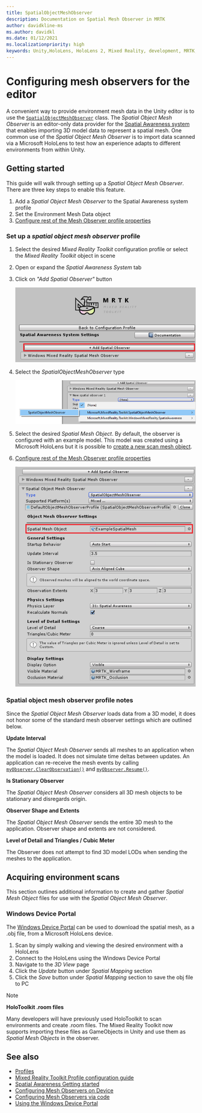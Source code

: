 ```yaml
---
title: SpatialObjectMeshObserver
description: Documentation on Spatial Mesh Observer in MRTK
author: davidkline-ms
ms.author: davidkl
ms.date: 01/12/2021
ms.localizationpriority: high
keywords: Unity,HoloLens, HoloLens 2, Mixed Reality, development, MRTK,
---
```


# Configuring mesh observers for the editor

A convenient way to provide environment mesh data in the Unity editor is to use the [`SpatialObjectMeshObserver`](xref:Microsoft.MixedReality.Toolkit.SpatialObjectMeshObserver.SpatialObjectMeshObserver) class. The *Spatial Object Mesh Observer* is an editor-only data provider for the [Spatial Awareness system](spatial-awareness-getting-started.md) that enables importing 3D model data to represent a spatial mesh. One common use of the *Spatial Object Mesh Observer* is to import data scanned via a Microsoft HoloLens to test how an
experience adapts to different environments from within Unity.

## Getting started

This guide will walk through setting up a *Spatial Object Mesh Observer*. There are three key steps to enable this feature.

1. Add a *Spatial Object Mesh Observer* to the Spatial Awareness system profile
1. Set the Environment Mesh Data object
1. [Configure rest of the Mesh Observer profile properties](configuring-spatial-awareness-mesh-observer.md)

### Set up a *spatial object mesh observer* profile

1. Select the desired *Mixed Reality Toolkit* configuration profile or select the *Mixed Reality Toolkit* object in scene
1. Open or expand the *Spatial Awareness System* tab
1. Click on *"Add Spatial Observer"* button

    ![Add Spatial Observer](../images/spatial-awareness/AddObserver.png)

1. Select the *SpatialObjectMeshObserver* type

    ![Select Spatial Object Mesh Observer](../images/spatial-awareness/SelectObjectObserver.png)

1. Select the desired *Spatial Mesh Object*. By default, the observer is configured with an example model. This model was created using a Microsoft HoloLens but it is possible to [create a new scan mesh object](#acquiring-environment-scans).
1. [Configure rest of the Mesh Observer profile properties](configuring-spatial-awareness-mesh-observer.md)

    ![Select the Mesh Object](../images/spatial-awareness/ObjectObserverProfile.png)

### Spatial object mesh observer profile notes

Since the *Spatial Object Mesh Observer* loads data from a 3D model, it does not honor some of the standard mesh
observer settings which are outlined below.

**Update Interval**

The  *Spatial Object Mesh Observer* sends all meshes to an application when the model is loaded. It does not
simulate time deltas between updates. An application can re-receive the mesh events by calling [`myObserver.ClearObservation()`](xref:Microsoft.MixedReality.Toolkit.SpatialAwareness.IMixedRealitySpatialAwarenessObserver.ClearObservations) and [`myObserver.Resume()`](xref:Microsoft.MixedReality.Toolkit.SpatialAwareness.IMixedRealitySpatialAwarenessObserver.Resume).

**Is Stationary Observer**

The *Spatial Object Mesh Observer* considers all 3D mesh objects to be stationary and disregards origin.

**Observer Shape and Extents**

The  *Spatial Object Mesh Observer* sends the entire 3D mesh to the application. Observer shape and extents are not considered.

**Level of Detail and Triangles / Cubic Meter**

The Observer does not attempt to find 3D model LODs when sending the meshes to the application.

## Acquiring environment scans

This section outlines additional information to create and gather *Spatial Mesh Object* files for use with the *Spatial Object Mesh Observer*.

### Windows Device Portal

The [Windows Device Portal](https://docs.microsoft.com/windows/mixed-reality/using-the-windows-device-portal) can be used to download the spatial mesh, as a .obj file, from a Microsoft HoloLens device.

1. Scan by simply walking and viewing the desired environment with a HoloLens
1. Connect to the HoloLens using the Windows Device Portal
1. Navigate to the *3D View* page
1. Click the *Update* button under *Spatial Mapping* section
1. Click the *Save* button under *Spatial Mapping* section to save the obj file to PC

> [!NOTE]
> **HoloToolkit .room files**
>
> Many developers will have previously used HoloToolkit to scan environments and create .room files. The Mixed Reality Toolkit now supports importing these files as GameObjects in Unity and use them as *Spatial Mesh Objects* in the observer.

## See also

- [Profiles](../profiles/profiles.md)
- [Mixed Reality Toolkit Profile configuration guide](../../configuration/mixed-reality-configuration-guide.md)
- [Spatial Awareness Getting started](spatial-awareness-getting-started.md)
- [Configuring Mesh Observers on Device](configuring-spatial-awareness-mesh-observer.md)
- [Configuring Mesh Observers via code](usage-guide.md)
- [Using the Windows Device Portal](https://docs.microsoft.com/windows/mixed-reality/using-the-windows-device-portal)
